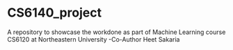 # CS6140_project
A repository to showcase the workdone as part of Machine Learning course CS6120 at Northeastern University
-Co-Author Heet Sakaria
